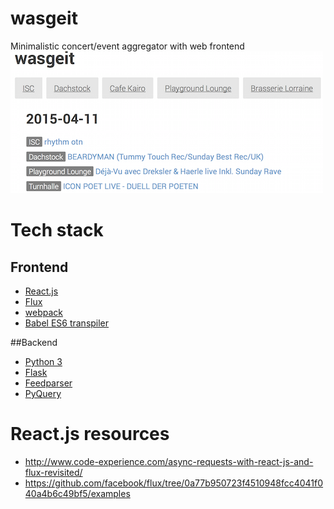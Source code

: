 # wasgeit
Minimalistic concert/event aggregator with web frontend
![screenshot](doc/screenshot.png)

# Tech stack
## Frontend
- [React.js](https://facebook.github.io/react/)
- [Flux](http://facebook.github.io/flux/)
- [webpack](http://webpack.github.io/)
- [Babel ES6 transpiler](https://babeljs.io/)

##Backend
- [Python 3](https://www.python.org/)
- [Flask](http://flask.pocoo.org/)
- [Feedparser](https://pythonhosted.org/feedparser/)
- [PyQuery](http://pythonhosted.org//pyquery/)

# React.js resources
- http://www.code-experience.com/async-requests-with-react-js-and-flux-revisited/
- https://github.com/facebook/flux/tree/0a77b950723f4510948fcc4041f040a4b6c49bf5/examples
